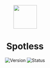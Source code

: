<p align=center><img src="https://cdn-icons-png.flaticon.com/512/10464/10464776.png" width="75" height="75"></p>
<h1 align=center>Spotless</h1>

<div align="center">

  ![Version](https://img.shields.io/badge/Version-v1.5-blue?style=flat-square) 
  ![Status](https://img.shields.io/badge/Status-Down-red?style=flat-square)

</div>
